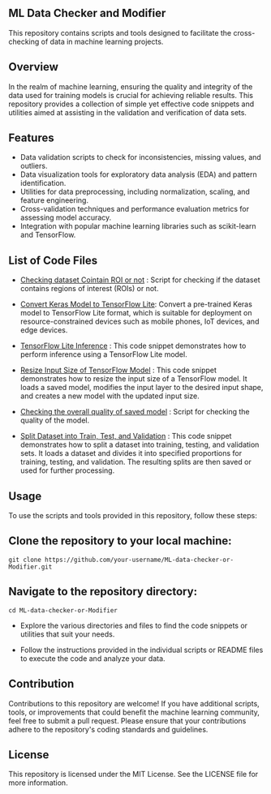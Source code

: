## ML Data Checker and Modifier

This repository contains scripts and tools designed to facilitate the cross-checking of data in machine learning projects.
## Overview

In the realm of machine learning, ensuring the quality and integrity of the data used for training models is crucial for achieving reliable results. This repository provides a collection of simple yet effective code snippets and utilities aimed at assisting in the validation and verification of data sets.

## Features

- Data validation scripts to check for inconsistencies, missing values, and outliers.
- Data visualization tools for exploratory data analysis (EDA) and pattern identification.
- Utilities for data preprocessing, including normalization, scaling, and feature engineering.
- Cross-validation techniques and performance evaluation metrics for assessing model accuracy.
- Integration with popular machine learning libraries such as scikit-learn and TensorFlow.

## List of Code Files

- [Checking dataset Cointain ROI or not](https://github.com/love-0710/ML-data-checker-or-Modifier/blob/main/dataset_roi_check.ipynb) : Script for checking if the dataset contains regions of interest (ROIs) or not.

- [Convert Keras Model to TensorFlow Lite](https://github.com/love-0710/ML-data-checker-or-Modifier/blob/main/convert_keras_model_to_tflite.py): Convert a pre-trained Keras model to TensorFlow Lite format, which is suitable for deployment on resource-constrained devices such as mobile phones, IoT devices, and edge devices.

- [TensorFlow Lite Inference](https://github.com/love-0710/ML-data-checker-or-Modifier/blob/main/tflite_inference.py) : This code snippet demonstrates how to perform inference using a TensorFlow Lite model. 

- [Resize Input Size of TensorFlow Model](https://github.com/love-0710/ML-data-checker-or-Modifier/blob/main/changing_model_input_size.py) : This code snippet demonstrates how to resize the input size of a TensorFlow model. It loads a saved model, modifies the input layer to the desired input shape, and creates a new model with the updated input size. 

- [Checking the overall quality of saved model](https://github.com/love-0710/ML-data-checker-or-Modifier/blob/main/checking_overall_quality_of_saved_model.py) : Script for checking the quality of the model.

- [Split Dataset into Train, Test, and Validation](https://github.com/love-0710/ML-data-checker-or-Modifier/blob/main/spliting_dataset.py) : This code snippet demonstrates how to split a dataset into training, testing, and validation sets. It loads a dataset and divides it into specified proportions for training, testing, and validation. The resulting splits are then saved or used for further processing.

## Usage

To use the scripts and tools provided in this repository, follow these steps:

## Clone the repository to your local machine:

    git clone https://github.com/your-username/ML-data-checker-or-Modifier.git

## Navigate to the repository directory:

    cd ML-data-checker-or-Modifier

- Explore the various directories and files to find the code snippets or utilities that suit your needs.

- Follow the instructions provided in the individual scripts or README files to execute the code and analyze your data.

## Contribution

Contributions to this repository are welcome! If you have additional scripts, tools, or improvements that could benefit the machine learning community, feel free to submit a pull request. Please ensure that your contributions adhere to the repository's coding standards and guidelines.

## License

This repository is licensed under the MIT License. See the LICENSE file for more information.
